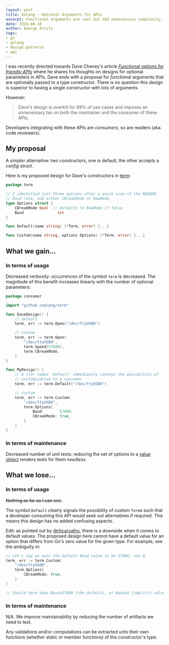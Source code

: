 ```yaml
---
layout: post
title: Golang - Optional Arguments for APIs
excerpt: Functional arguments are cool but add unnecessary complexity.
date: 2019-08-18
author: George Aristy
tags:
- go
- golang
- design-patterns
- api
---
```


I was recently directed towards Dave Cheney's article [*Functional options for friendly
APIs*](https://dave.cheney.net/2014/10/17/functional-options-for-friendly-apis) where he shares his
thoughts on designs for optional parameters in APIs. Dave ends with a proposal for *functional*
arguments that are optionally passed to a type constructor. There is no question this design is
superior to having a single constructor with lots of arguments.

However:

> Dave's design is overkill for 99% of use cases and imposes an unnecessary tax on both the maintainer
and the consumer of these APIs.

Developers integrating with these APIs are *consumers*, so are readers (aka. code reviewers).

## My proposal

A *simpler* alternative: two constructors, one is default, the other accepts a *config* struct.

Here is my proposed design for Dave's constructors in [term](https://github.com/pkg/term):

```go
package term

// I identified just three options after a quick scan of the README:
// Baud rate, and either CBreakMode or RawMode.
type Options struct {
    CBreakMode bool  // Defaults to RawMode if false
    Baud               int
}

func Default(name string) (*Term, error) {...}

func Custom(name string, options Options) (*Term, error) {...}
```

## What we gain...

### In terms of usage

Decreased verbosity: occurrences of the symbol `term` is decreased. The magnitude of this benefit
increases linearly with the number of optional parameters:

```go
package consumer

import "github.com/pkg/term"

func DaveDesign() {
    // default
    term, err := term.Open("/dev/ttyUSB0")

    // custom
    term, err := term.Open(
        "/dev/ttyUSB0",
        term.Speed(57600),
        term.CBreakMode,
    )
}

func MyDesign() {
    // A ctor named 'Default' immediately conveys the possibility of
    // customization to a consumer
    term, err := term.Default("/dev/ttyUSB0")

    // custom
    term, err := term.Custom(
        "/dev/ttyUSB0",
        term.Options{
            Baud:       57600,
            CBreakMode: true,
        }
    )
}
```

### In terms of maintenance

Decreased number of unit tests: reducing the set of options to a [value object](https://en.wikipedia.org/wiki/Value_object) renders tests for them *needless*.

## What we lose...

### In terms of usage

~~Nothing as far as I can see.~~

The symbol `Default` clearly signals the possibility of custom `Term`s such that a developer
consuming this API would seek out alternatives if required. This means this design has no added
confusing aspects.

Edit: as pointed out by [@rhcarvalho](https://github.com/rhcarvalho), there is a downside when it comes to default values.
The proposed design here cannot have a default value for an option that differs from Go's zero value for the given type.
For example, see the ambiguity in:

```go
// Let's say we want the default Baud value to be 57600, not 0.
term, err := term.Custom(
    "/dev/ttyUSB0",
    term.Options{
        CBreakMode: true,
    }
)

// Should term have Baud=57600 (the default), or Baud=0 (implicit value from the Options argument)?
```

### In terms of maintenance

N/A. We *improve* maintainability by reducing the number of artifacts we need to test.

Any validations and/or computations can be extracted unto their own functions (whether static or
member functions) of the constructor's type.

